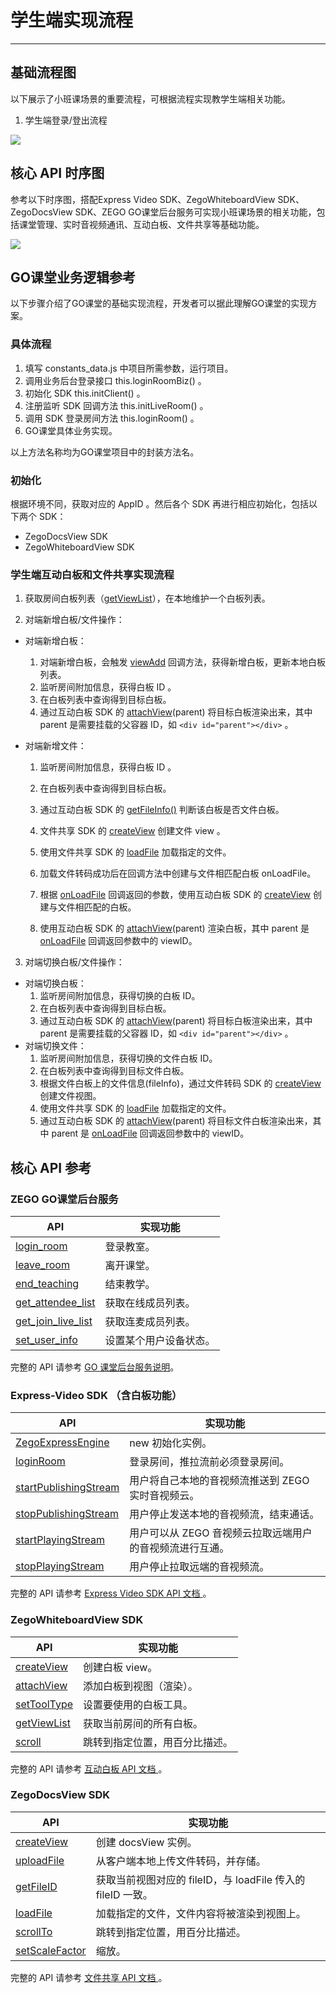 # 学生端实现流程
---

## 基础流程图
以下展示了小班课场景的重要流程，可根据流程实现教学生端相关功能。

1. 学生端登录/登出流程

<Frame width="512" height="auto" caption=""><img src="https://doc-media.zego.im/sdk-doc/Pics/Common/GoClass/studentLogin.png" /></Frame>

## 核心 API 时序图
参考以下时序图，搭配Express Video SDK、ZegoWhiteboardView SDK、ZegoDocsView SDK、ZEGO GO课堂后台服务可实现小班课场景的相关功能，包括课堂管理、实时音视频通讯、互动白板、文件共享等基础功能。

<Frame width="512" height="auto" caption=""><img src="https://doc-media.zego.im/sdk-doc/Pics/GoClass/UMLs/SmallClass_Web_zh.png" /></Frame>

## GO课堂业务逻辑参考
以下步骤介绍了GO课堂的基础实现流程，开发者可以据此理解GO课堂的实现方案。

### 具体流程
1. 填写 constants_data.js 中项目所需参数，运行项目。
2. 调用业务后台登录接口 this.loginRoomBiz() 。
3. 初始化 SDK this.initClient() 。
4. 注册监听 SDK 回调方法 this.initLiveRoom() 。
5. 调用 SDK 登录房间方法 this.loginRoom() 。
6. GO课堂具体业务实现。


<Note title="说明">

 
以上方法名称均为GO课堂项目中的封装方法名。
</Note>



### 初始化

根据环境不同，获取对应的 AppID 。然后各个 SDK 再进行相应初始化，包括以下两个 SDK：

- ZegoDocsView SDK
- ZegoWhiteboardView SDK

### 学生端互动白板和文件共享实现流程

1. 获取房间白板列表（[getViewList](https://doc-zh.zego.im/article/api?doc=WhiteBoardView_API~javascript_web~class~ZegoExpressEngine#get-view-list)），在本地维护一个白板列表。

2. 对端新增白板/文件操作：

- 对端新增白板：

  1. 对端新增白板，会触发 [viewAdd](https://doc-zh.zego.im/article/api?doc=WhiteBoardView_API~javascript_web~interface~ZegoEvent#view-add) 回调方法，获得新增白板，更新本地白板列表。
  2. 监听房间附加信息，获得白板 ID 。
  3. 在白板列表中查询得到目标白板。
  4. 通过互动白板 SDK 的 [attachView](https://doc-zh.zego.im/article/api?doc=WhiteBoardView_API~javascript_web~class~ZegoExpressEngine#attach-view)(parent) 将目标白板渲染出来，其中 parent 是需要挂载的父容器 ID，如 `<div id="parent"></div>` 。

- 对端新增文件：

   1. 监听房间附加信息，获得白板 ID 。

   2. 在白板列表中查询得到目标白板。

   3. 通过互动白板 SDK 的 [getFileInfo()](https://doc-zh.zego.im/article/api?doc=WhiteBoardView_API~javascript_web~interface~ZegoWhiteboardView#get-file-info) 判断该白板是否文件白板。

   4. 文件共享 SDK 的 [createView](https://doc-zh.zego.im/article/api?doc=DocsView_API~javascript_web~class~ZegoExpressDocs#create-view) 创建文件 view 。

   5. 使用文件共享 SDK 的 [loadFile](https://doc-zh.zego.im/article/api?doc=DocsView_API~javascript_web~interface~ZegoDocsView#load-file) 加载指定的文件。

   6. 加载文件转码成功后在回调方法中创建与文件相匹配白板 onLoadFile。

   7. 根据 [onLoadFile](https://doc-zh.zego.im/article/api?doc=DocsView_API~javascript_web~interface~ZegoEvent#on-load-file) 回调返回的参数，使用互动白板 SDK 的 [createView](https://doc-zh.zego.im/article/api?doc=WhiteBoardView_API~javascript_web~class~ZegoExpressEngine#create-view) 创建与文件相匹配的白板。

   8. 使用互动白板 SDK 的 [attachView](https://doc-zh.zego.im/article/api?doc=WhiteBoardView_API~javascript_web~class~ZegoExpressEngine#attach-view)(parent) 渲染白板，其中 parent 是 [onLoadFile](https://doc-zh.zego.im/article/api?doc=DocsView_API~javascript_web~interface~ZegoEvent#on-load-file) 回调返回参数中的 viewID。      

3. 对端切换白板/文件操作：

- 对端切换白板：
  1. 监听房间附加信息，获得切换的白板 ID。
  2. 在白板列表中查询得到目标白板。
  3. 通过互动白板 SDK 的 [attachView](https://doc-zh.zego.im/article/api?doc=WhiteBoardView_API~javascript_web~class~ZegoExpressEngine#attach-view)(parent) 将目标白板渲染出来，其中 parent 是需要挂载的父容器 ID，如 `<div id="parent"></div>` 。
- 对端切换文件：
  1. 监听房间附加信息，获得切换的文件白板 ID。
  2. 在白板列表中查询得到目标文件白板。
  3. 根据文件白板上的文件信息(fileInfo)，通过文件转码 SDK 的 [createView](https://doc-zh.zego.im/article/api?doc=WhiteBoardView_API~javascript_web~class~ZegoExpressEngine#create-view) 创建文件视图。
  4. 使用文件共享 SDK 的 [loadFile](https://doc-zh.zego.im/article/api?doc=DocsView_API~javascript_web~interface~ZegoDocsView#load-file) 加载指定的文件。
  5. 通过互动白板 SDK 的 [attachView](https://doc-zh.zego.im/article/api?doc=WhiteBoardView_API~javascript_web~class~ZegoExpressEngine#attach-view)(parent) 将目标文件白板渲染出来，其中 parent 是 [onLoadFile](https://doc-zh.zego.im/article/api?doc=DocsView_API~javascript_web~interface~ZegoEvent#on-load-file) 回调返回参数中的 viewID。

## 核心 API 参考

### ZEGO GO课堂后台服务
 
|API|实现功能|
|-|-|
|[login_room ](/small-class/server-api/login-room)| 登录教室。|
|[leave_room ](/small-class/server-api/leave-room)|离开课堂。|
|[end_teaching ](/small-class/server-api/end-teaching)|结束教学。|
|[get_attendee_list ](/small-class/server-api/get-attendee-list)|获取在线成员列表。|
|[get_join_live_list ](/small-class/server-api/get-join-live-list)|获取连麦成员列表。|
|[set_user_info ](/small-class/server-api/set-user-info)|设置某个用户设备状态。|

<Note title="说明">

 
完整的 API 请参考 [GO 课堂后台服务说明](/small-class/server-api/accessing-server-apis)。
</Note>

### Express-Video SDK （含白板功能）

|API|实现功能|
|-|-|
|[ZegoExpressEngine ](https://doc-zh.zego.im/article/api?doc=Express_Video_SDK_API~javascript_web~class~ZegoExpressEngine)|new 初始化实例。|
|[loginRoom ](https://doc-zh.zego.im/article/api?doc=Express_Video_SDK_API~javascript_web~class~ZegoExpressEngine#login-room)|登录房间，推拉流前必须登录房间。|
|[startPublishingStream ](https://doc-zh.zego.im/article/api?doc=Express_Video_SDK_API~javascript_web~class~ZegoExpressEngine#start-publishing-stream)|用户将自己本地的音视频流推送到 ZEGO 实时音视频云。|
|[stopPublishingStream ](https://doc-zh.zego.im/article/api?doc=Express_Video_SDK_API~javascript_web~class~ZegoExpressEngine#stop-publishing-stream)|用户停止发送本地的音视频流，结束通话。|
|[startPlayingStream ](https://doc-zh.zego.im/article/api?doc=Express_Video_SDK_API~javascript_web~class~ZegoExpressEngine#start-playing-stream)|用户可以从 ZEGO 音视频云拉取远端用户的音视频流进行互通。|
|[stopPlayingStream ](https://doc-zh.zego.im/article/api?doc=Express_Video_SDK_API~javascript_web~class~ZegoExpressEngine#stop-playing-stream)|用户停止拉取远端的音视频流。|

<Note title="说明">

 
完整的 API 请参考 [Express Video SDK API 文档 ](https://doc-zh.zego.im/article/api?doc=Express_Video_SDK_API~javascript_web~class)。
</Note>


### ZegoWhiteboardView SDK

|API|实现功能|
|-|-|
|[createView](https://doc-zh.zego.im/article/api?doc=WhiteBoardView_API~Javascript_web~class~ZegoExpressEngine&jumpType=route#create-view)|创建白板 view。|
|[attachView](https://doc-zh.zego.im/article/api?doc=WhiteBoardView_API~Javascript_web~class~ZegoExpressEngine&jumpType=route#attach-view)|添加白板到视图（渲染）。|
|[setToolType](https://doc-zh.zego.im/article/api?doc=WhiteBoardView_API~javascript_web~interface~ZegoWhiteboardView#set-tool-type)|设置要使用的白板工具。|
|[getViewList](https://doc-zh.zego.im/article/api?doc=WhiteBoardView_API~Javascript_web~class~ZegoExpressEngine&jumpType=route#get-view-list)|获取当前房间的所有白板。|
|[scroll](https://doc-zh.zego.im/article/api?doc=WhiteBoardView_API~javascript_web~interface~ZegoWhiteboardView#scroll)|跳转到指定位置，用百分比描述。|

<Note title="说明">

 
完整的 API 请参考 [互动白板 API 文档 ](https://doc-zh.zego.im/article/api?doc=WhiteBoardView_API~javascript_web~class)。
</Note>

### ZegoDocsView SDK

|API|实现功能|
|-|-|
|[createView](https://doc-zh.zego.im/article/api?doc=DocsView_API~Javascript_web~class~ZegoExpressDocs#create-view)| 创建 docsView 实例。|
|[uploadFile](https://doc-zh.zego.im/article/api?doc=DocsView_API~Javascript_web~class~ZegoExpressDocs#upload-file)| 从客户端本地上传文件转码，并存储。|
|[getFileID](https://doc-zh.zego.im/article/api?doc=DocsView_API~javascript_web~interface~ZegoDocsView#get-file-id)| 获取当前视图对应的 fileID，与 loadFile 传入的 fileID 一致。|
|[loadFile](https://doc-zh.zego.im/article/api?doc=DocsView_API~javascript_web~interface~ZegoDocsView#load-file)|加载指定的文件，文件内容将被渲染到视图上。|
|[scrollTo](https://doc-zh.zego.im/article/api?doc=DocsView_API~javascript_web~interface~ZegoDocsView#scroll-to)|跳转到指定位置，用百分比描述。|
|[setScaleFactor](https://doc-zh.zego.im/article/api?doc=DocsView_API~javascript_web~interface~ZegoDocsView#set-scale-factor)|缩放。|

<Note title="说明">

 
完整的 API 请参考 [文件共享 API 文档 ](https://doc-zh.zego.im/article/api?doc=DocsView_API~javascript_web~class)。
</Note>
